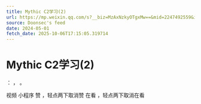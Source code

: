 ```yaml
---
title: Mythic C2学习(2)
url: https://mp.weixin.qq.com/s?__biz=MzAxNzkyOTgxMw==&mid=2247492559&idx=1&sn=7a32e650d72b82ddba349ae4b1bfa9f0
source: Doonsec's feed
date: 2024-05-01
fetch_date: 2025-10-06T17:15:05.319714
---
```


# Mythic C2学习(2)

：
，
。

视频
小程序
赞
，轻点两下取消赞
在看
，轻点两下取消在看